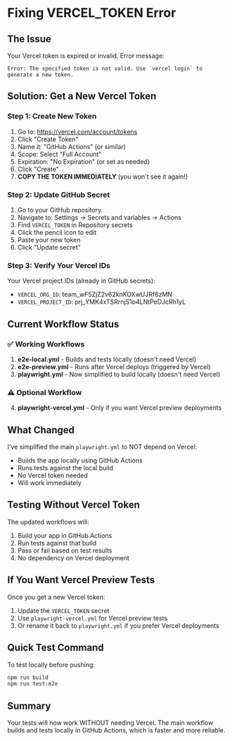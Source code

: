 # Fixing VERCEL_TOKEN Error

## The Issue
Your Vercel token is expired or invalid. Error message:
```
Error: The specified token is not valid. Use `vercel login` to generate a new token.
```

## Solution: Get a New Vercel Token

### Step 1: Create New Token
1. Go to: https://vercel.com/account/tokens
2. Click "Create Token"
3. Name it: "GitHub Actions" (or similar)
4. Scope: Select "Full Account"
5. Expiration: "No Expiration" (or set as needed)
6. Click "Create"
7. **COPY THE TOKEN IMMEDIATELY** (you won't see it again!)

### Step 2: Update GitHub Secret
1. Go to your GitHub repository
2. Navigate to: Settings → Secrets and variables → Actions
3. Find `VERCEL_TOKEN` in Repository secrets
4. Click the pencil icon to edit
5. Paste your new token
6. Click "Update secret"

### Step 3: Verify Your Vercel IDs
Your Vercel project IDs (already in GitHub secrets):
- `VERCEL_ORG_ID`: team_wF5ZjZ2v62knKOXwUJRf6zMN
- `VERCEL_PROJECT_ID`: prj_YMK4xTSRrnjS1o4LNtPeDJcRh1yL

## Current Workflow Status

### ✅ Working Workflows
1. **e2e-local.yml** - Builds and tests locally (doesn't need Vercel)
2. **e2e-preview.yml** - Runs after Vercel deploys (triggered by Vercel)
3. **playwright.yml** - Now simplified to build locally (doesn't need Vercel)

### ⚠️ Optional Workflow
4. **playwright-vercel.yml** - Only if you want Vercel preview deployments

## What Changed

I've simplified the main `playwright.yml` to NOT depend on Vercel:
- Builds the app locally using GitHub Actions
- Runs tests against the local build
- No Vercel token needed
- Will work immediately

## Testing Without Vercel Token

The updated workflows will:
1. Build your app in GitHub Actions
2. Run tests against that build
3. Pass or fail based on test results
4. No dependency on Vercel deployment

## If You Want Vercel Preview Tests

Once you get a new Vercel token:
1. Update the `VERCEL_TOKEN` secret
2. Use `playwright-vercel.yml` for Vercel preview tests
3. Or rename it back to `playwright.yml` if you prefer Vercel deployments

## Quick Test Command

To test locally before pushing:
```bash
npm run build
npm run test:e2e
```

## Summary

Your tests will now work WITHOUT needing Vercel. The main workflow builds and tests locally in GitHub Actions, which is faster and more reliable.
